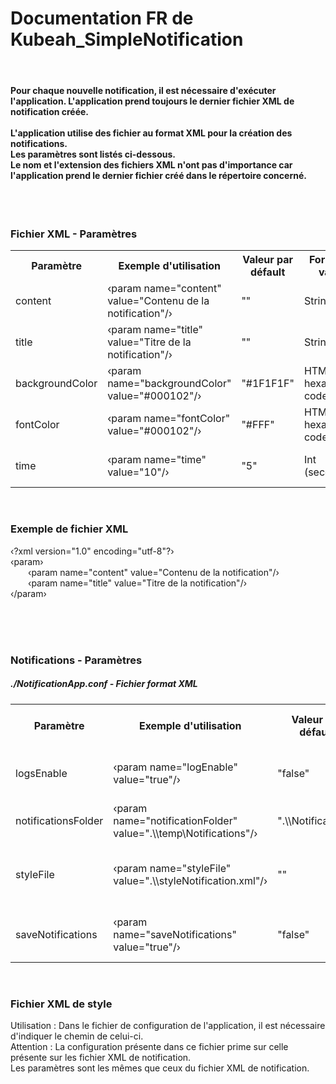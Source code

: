 <h1>Documentation FR de Kubeah_SimpleNotification</h1>
<br>
<h4>
Pour chaque nouvelle notification, il est nécessaire d'exécuter l'application. L'application prend toujours le dernier fichier XML de notification créée.
<br>
<br>
L'application utilise des fichier au format XML pour la création des notifications.
<br>
Les paramètres sont listés ci-dessous.
<br>
Le nom et l'extension des fichiers XML n'ont pas d'importance car l'application prend le dernier fichier créé dans le répertoire concerné.
</h4>
<br></br>

<h3>Fichier XML - Paramètres</h3>
<table>
   <th>Paramètre</th>
   <th>Exemple d'utilisation</th>
   <th>Valeur par défault</th>
   <th>Format de valeur</th>
   <th>Information</th>
   <tr>
       <td>content</td>
       <td>&lsaquo;param name="content" value="Contenu de la notification"/&rsaquo;</td>
       <td>""</td>
       <td>String</td>
      <td>Contenu</td>
   </tr>
   <tr>
       <td>title</td>
       <td>&lsaquo;param name="title" value="Titre de la notification"/&rsaquo;</td>
       <td>""</td>
       <td>String</td>
      <td>Titre</td>
   </tr>
   <tr>
       <td>backgroundColor</td>
       <td>&lsaquo;param name="backgroundColor" value="#000102"/&rsaquo;</td>
       <td>"#1F1F1F"</td>
       <td>HTML hexadecimal code</td>
      <td>Couleur de l'arrière-plan</td>
   </tr>
   <tr>
       <td>fontColor</td>
       <td>&lsaquo;param name="fontColor" value="#000102"/&rsaquo;</td>
       <td>"#FFF"</td>
       <td>HTML hexadecimal code</td>
      <td>Couleur du texte</td>
   </tr>
   <tr>
       <td>time</td>
       <td>&lsaquo;param name="time" value="10"/&rsaquo;</td>
       <td>"5"</td>
       <td>Int (secondes)</td>
      <td>Durée de l'affichage en seconde</td>
   </tr>
</table>
<br>
<h3>Exemple de fichier XML</h3>
<p>
   &lsaquo;?xml version="1.0" encoding="utf-8"?&rsaquo;
   <br>
   &lsaquo;param&rsaquo;
   <br>
      &emsp;&emsp;&lsaquo;param name="content" value="Contenu de la notification"/&rsaquo;
   <br>
      &emsp;&emsp;&lsaquo;param name="title" value="Titre de la notification"/&rsaquo;
   <br>
   &lsaquo;/param&rsaquo;
</p>
<br>
<br>
<br>
<h3>Notifications - Paramètres</h3>
<h5>./NotificationApp.conf - Fichier format XML</h5>
<table>
   <th>Paramètre</th>
   <th>Exemple d'utilisation</th>
   <th>Valeur par défault</th>
   <th>Format de valeur</th>
   <th>Information</th>
   <tr>
       <td>logsEnable</td>
       <td>&lsaquo;param name="logEnable" value="true"/&rsaquo;</td>
       <td>"false"</td>
       <td>Boolean</td>
      <td>Affichage des logs dans le fichier ".\Notification.log"</td>
   </tr>
   <tr>
       <td>notificationsFolder</td>
       <td>&lsaquo;param name="notificationFolder" value=".\\temp\Notifications"/&rsaquo;</td>
       <td>".\\Notifications"</td>
       <td>String</td>
      <td>Chemin du dossier notification</td>
   </tr>
   <tr>
       <td>styleFile</td>
       <td>&lsaquo;param name="styleFile" value=".\\styleNotification.xml"/&rsaquo;</td>
       <td>""</td>
       <td>String</td>
      <td>Chemin fichier de style des notifications
      <br>
         !!! Attention voir en dessous
      </td>
   </tr>
   <tr>
       <td>saveNotifications</td>
       <td>&lsaquo;param name="saveNotifications" value="true"/&rsaquo;</td>
       <td>"false"</td>
       <td>Boolean</td>
      <td>Conservation des fichiers après l'affichage de celui-ci</td>
   </tr>
</table>
<br>
<h3>Fichier XML de style</h3>
<p>Utilisation : Dans le fichier de configuration de l'application, il est nécessaire d'indiquer le chemin de celui-ci.
<br>
   Attention : La configuration présente dans ce fichier prime sur celle présente sur les fichier XML de notification.
<br>
   Les paramètres sont les mêmes que ceux du fichier XML de notification.
</p>
